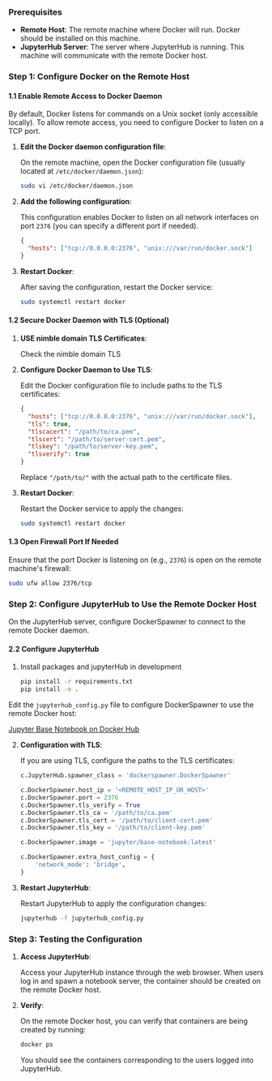 ### Prerequisites

- **Remote Host**: The remote machine where Docker will run. Docker should be installed on this machine.
- **JupyterHub Server**: The server where JupyterHub is running. This machine will communicate with the remote Docker host.

### Step 1: Configure Docker on the Remote Host

#### 1.1 Enable Remote Access to Docker Daemon

By default, Docker listens for commands on a Unix socket (only accessible locally). To allow remote access, you need to configure Docker to listen on a TCP port.

1. **Edit the Docker daemon configuration file**:

   On the remote machine, open the Docker configuration file (usually located at `/etc/docker/daemon.json`):

   ```bash
   sudo vi /etc/docker/daemon.json
   ```

2. **Add the following configuration**:

   This configuration enables Docker to listen on all network interfaces on port `2376` (you can specify a different port if needed).

   ```json
   {
     "hosts": ["tcp://0.0.0.0:2376", "unix:///var/run/docker.sock"]
   }
   ```

3. **Restart Docker**:

   After saving the configuration, restart the Docker service:

   ```bash
   sudo systemctl restart docker
   ```

#### 1.2 Secure Docker Daemon with TLS (Optional)


1. **USE nimble domain TLS Certificates**:

   Check the nimble domain TLS

2. **Configure Docker Daemon to Use TLS**:

   Edit the Docker configuration file to include paths to the TLS certificates:

   ```json
   {
     "hosts": ["tcp://0.0.0.0:2376", "unix:///var/run/docker.sock"],
     "tls": true,
     "tlscacert": "/path/to/ca.pem",
     "tlscert": "/path/to/server-cert.pem",
     "tlskey": "/path/to/server-key.pem",
     "tlsverify": true
   }
   ```

   Replace `"/path/to/"` with the actual path to the certificate files.

3. **Restart Docker**:

   Restart the Docker service to apply the changes:

   ```bash
   sudo systemctl restart docker
   ```

#### 1.3 Open Firewall Port If Needed

Ensure that the port Docker is listening on (e.g., `2376`) is open on the remote machine's firewall:

```bash
sudo ufw allow 2376/tcp
```

### Step 2: Configure JupyterHub to Use the Remote Docker Host

On the JupyterHub server, configure DockerSpawner to connect to the remote Docker daemon.



#### 2.2 Configure JupyterHub

1. Install packages and jupyterHub in development

   ```bash
   pip install -r requirements.txt
   pip install -e .
   ```

Edit the `jupyterhub_config.py` file to configure DockerSpawner to use the remote Docker host:



   [Jupyter Base Notebook on Docker Hub](https://hub.docker.com/r/jupyter/base-notebook/)
   
2. **Configuration with TLS**:

   If you are using TLS, configure the paths to the TLS certificates:

   ```python
   c.JupyterHub.spawner_class = 'dockerspawner.DockerSpawner'

   c.DockerSpawner.host_ip = '<REMOTE_HOST_IP_OR_HOST>'
   c.DockerSpawner.port = 2376
   c.DockerSpawner.tls_verify = True
   c.DockerSpawner.tls_ca = '/path/to/ca.pem'
   c.DockerSpawner.tls_cert = '/path/to/client-cert.pem'
   c.DockerSpawner.tls_key = '/path/to/client-key.pem'

   c.DockerSpawner.image = 'jupyter/base-notebook:latest'

   c.DockerSpawner.extra_host_config = {
       'network_mode': 'bridge',
   }
   ```


3. **Restart JupyterHub**:

   Restart JupyterHub to apply the configuration changes:

   ```bash
   jupyterhub -f jupyterhub_config.py 
   ```

### Step 3: Testing the Configuration

1. **Access JupyterHub**:

   Access your JupyterHub instance through the web browser. When users log in and spawn a notebook server, the container should be created on the remote Docker host.

2. **Verify**:

   On the remote Docker host, you can verify that containers are being created by running:

   ```bash
   docker ps
   ```

   You should see the containers corresponding to the users logged into JupyterHub.
